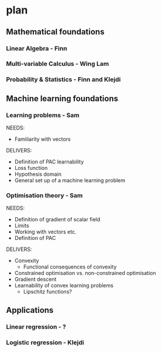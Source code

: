 # plan

## Mathematical foundations

### Linear Algebra - Finn

### Multi-variable Calculus - Wing Lam

### Probability & Statistics - Finn and Klejdi

## Machine learning foundations

### Learning problems - Sam

NEEDS:
- Familiarity with vectors

DELIVERS:
- Definition of PAC learnability
- Loss function
- Hypothesis domain
- General set up of a machine learning problem

### Optimisation theory - Sam

NEEDS:
- Definition of gradient of scalar field
- Limits
- Working with vectors etc.
- Definition of PAC

DELIVERS:
- Convexity
    - Functional consequences of convexity
- Constrained optimisation vs. non-constrained optimisation
- Gradient descent
- Learnability of convex learning problems
    - Lipschitz functions?

## Applications

### Linear regression - ?

### Logistic regression - Klejdi

